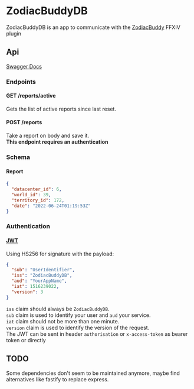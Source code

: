 # ZodiacBuddyDB

ZodiacBuddyDB is an app to communicate with the [ZodiacBuddy](https://github.com/daemitus/ZodiacBuddy) FFXIV plugin

## Api

[Swagger Docs](https://zodiac-buddy-db.fly.dev/api-docs/)

### Endpoints

#### GET /reports/active

Gets the list of active reports since last reset.

#### POST /reports

Take a report on body and save it.  
**This endpoint requires an authentication**

### Schema

#### Report

```json
{
  "datacenter_id": 6,
  "world_id": 39,
  "territory_id": 172,
  "date": "2022-06-24T01:19:53Z"
}
```

### Authentication

#### [JWT](https://jwt.io/)

Using HS256 for signature with the payload: 
```json
{
  "sub": "UserIdentifier",
  "iss": "ZodiacBuddyDB",
  "aud": "YourAppName",
  "iat": 1516239022,
  "version": 3
}
```
`iss` claim should always be `ZodiacBuddyDB`.  
`sub` claim is used to identify your user and `aud` your service.  
`iat` claim should not be more than one minute.  
`version` claim is used to identify the version of the request.  
The JWT can be sent in header `authorisation` or `x-access-token` as bearer token or directly 

## TODO

Some dependencies don't seem to be maintained anymore, maybe find alternatives like fastify to replace express.
